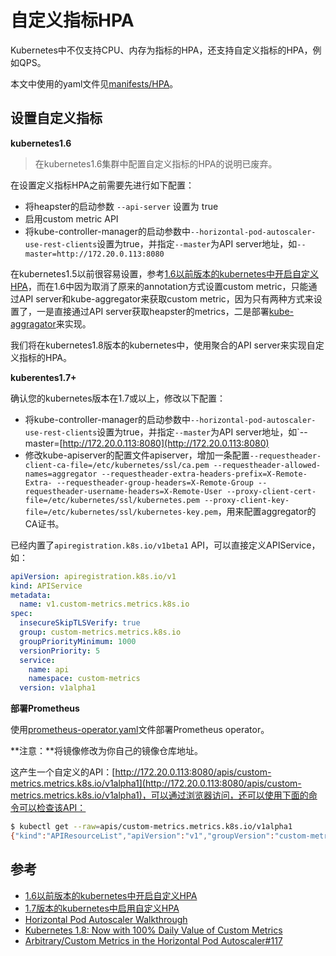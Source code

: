 # 自定义指标HPA

Kubernetes中不仅支持CPU、内存为指标的HPA，还支持自定义指标的HPA，例如QPS。

本文中使用的yaml文件见[manifests/HPA](https://github.com/rootsongjc/kubernetes-handbook/tree/master/manifests/HPA)。

## 设置自定义指标

**kubernetes1.6**

> 在kubernetes1.6集群中配置自定义指标的HPA的说明已废弃。

在设置定义指标HPA之前需要先进行如下配置：

* 将heapster的启动参数 `--api-server` 设置为 true
* 启用custom metric API
* 将kube-controller-manager的启动参数中`--horizontal-pod-autoscaler-use-rest-clients`设置为true，并指定`--master`为API server地址，如`--master=http://172.20.0.113:8080`

在kubernetes1.5以前很容易设置，参考[1.6以前版本的kubernetes中开启自定义HPA](https://medium.com/@marko.luksa/kubernetes-autoscaling-based-on-custom-metrics-without-using-a-host-port-b783ed6241ac)，而在1.6中因为取消了原来的annotation方式设置custom metric，只能通过API server和kube-aggregator来获取custom metric，因为只有两种方式来设置了，一是直接通过API server获取heapster的metrics，二是部署[kube-aggragator](https://github.com/kubernetes/kube-aggregator)来实现。

我们将在kubernetes1.8版本的kubernetes中，使用聚合的API server来实现自定义指标的HPA。

**kuberentes1.7+**

确认您的kubernetes版本在1.7或以上，修改以下配置：

* 将kube-controller-manager的启动参数中`--horizontal-pod-autoscaler-use-rest-clients`设置为true，并指定`--master`为API server地址，如\`--master=[http://172.20.0.113:8080](http://172.20.0.113:8080)
* 修改kube-apiserver的配置文件apiserver，增加一条配置`--requestheader-client-ca-file=/etc/kubernetes/ssl/ca.pem --requestheader-allowed-names=aggregator --requestheader-extra-headers-prefix=X-Remote-Extra- --requestheader-group-headers=X-Remote-Group --requestheader-username-headers=X-Remote-User --proxy-client-cert-file=/etc/kubernetes/ssl/kubernetes.pem --proxy-client-key-file=/etc/kubernetes/ssl/kubernetes-key.pem`，用来配置aggregator的CA证书。

已经内置了`apiregistration.k8s.io/v1beta1` API，可以直接定义APIService，如：

```yaml
apiVersion: apiregistration.k8s.io/v1
kind: APIService
metadata:
  name: v1.custom-metrics.metrics.k8s.io
spec:
  insecureSkipTLSVerify: true
  group: custom-metrics.metrics.k8s.io
  groupPriorityMinimum: 1000
  versionPriority: 5
  service:
    name: api
    namespace: custom-metrics
  version: v1alpha1
```

**部署Prometheus**

使用[prometheus-operator.yaml](https://github.com/rootsongjc/kubernetes-handbook/blob/master/manifests/HPA/prometheus-operator.yaml)文件部署Prometheus operator。

**注意：**将镜像修改为你自己的镜像仓库地址。

这产生一个自定义的API：[http://172.20.0.113:8080/apis/custom-metrics.metrics.k8s.io/v1alpha1](http://172.20.0.113:8080/apis/custom-metrics.metrics.k8s.io/v1alpha1)，可以通过浏览器访问，还可以使用下面的命令可以检查该API：

```bash
$ kubectl get --raw=apis/custom-metrics.metrics.k8s.io/v1alpha1
{"kind":"APIResourceList","apiVersion":"v1","groupVersion":"custom-metrics.metrics.k8s.io/v1alpha1","resources":[{"name":"jobs.batch/http_requests","singularName":"","namespaced":true,"kind":"MetricValueList","verbs":["get"]},{"name":"namespaces/http_requests","singularName":"","namespaced":false,"kind":"MetricValueList","verbs":["get"]},{"name":"jobs.batch/up","singularName":"","namespaced":true,"kind":"MetricValueList","verbs":["get"]},{"name":"pods/up","singularName":"","namespaced":true,"kind":"MetricValueList","verbs":["get"]},{"name":"services/scrape_samples_scraped","singularName":"","namespaced":true,"kind":"MetricValueList","verbs":["get"]},{"name":"namespaces/scrape_samples_scraped","singularName":"","namespaced":false,"kind":"MetricValueList","verbs":["get"]},{"name":"pods/scrape_duration_seconds","singularName":"","namespaced":true,"kind":"MetricValueList","verbs":["get"]},{"name":"services/scrape_duration_seconds","singularName":"","namespaced":true,"kind":"MetricValueList","verbs":["get"]},{"name":"pods/http_requests","singularName":"","namespaced":true,"kind":"MetricValueList","verbs":["get"]},{"name":"pods/scrape_samples_post_metric_relabeling","singularName":"","namespaced":true,"kind":"MetricValueList","verbs":["get"]},{"name":"jobs.batch/scrape_samples_scraped","singularName":"","namespaced":true,"kind":"MetricValueList","verbs":["get"]},{"name":"jobs.batch/scrape_duration_seconds","singularName":"","namespaced":true,"kind":"MetricValueList","verbs":["get"]},{"name":"namespaces/scrape_duration_seconds","singularName":"","namespaced":false,"kind":"MetricValueList","verbs":["get"]},{"name":"namespaces/scrape_samples_post_metric_relabeling","singularName":"","namespaced":false,"kind":"MetricValueList","verbs":["get"]},{"name":"services/scrape_samples_post_metric_relabeling","singularName":"","namespaced":true,"kind":"MetricValueList","verbs":["get"]},{"name":"services/up","singularName":"","namespaced":true,"kind":"MetricValueList","verbs":["get"]},{"name":"pods/scrape_samples_scraped","singularName":"","namespaced":true,"kind":"MetricValueList","verbs":["get"]},{"name":"services/http_requests","singularName":"","namespaced":true,"kind":"MetricValueList","verbs":["get"]},{"name":"jobs.batch/scrape_samples_post_metric_relabeling","singularName":"","namespaced":true,"kind":"MetricValueList","verbs":["get"]},{"name":"namespaces/up","singularName":"","namespaced":false,"kind":"MetricValueList","verbs":["get"]}]}
```

## 参考

* [1.6以前版本的kubernetes中开启自定义HPA](https://medium.com/@marko.luksa/kubernetes-autoscaling-based-on-custom-metrics-without-using-a-host-port-b783ed6241ac)
* [1.7版本的kubernetes中启用自定义HPA](https://docs.bitnami.com/kubernetes/how-to/configure-autoscaling-custom-metrics/)
* [Horizontal Pod Autoscaler Walkthrough](https://kubernetes.io/docs/tasks/run-application/horizontal-pod-autoscale-walkthrough/)
* [Kubernetes 1.8: Now with 100% Daily Value of Custom Metrics](https://blog.openshift.com/kubernetes-1-8-now-custom-metrics/)
* [Arbitrary/Custom Metrics in the Horizontal Pod Autoscaler\#117](https://github.com/kubernetes/features/issues/117)

